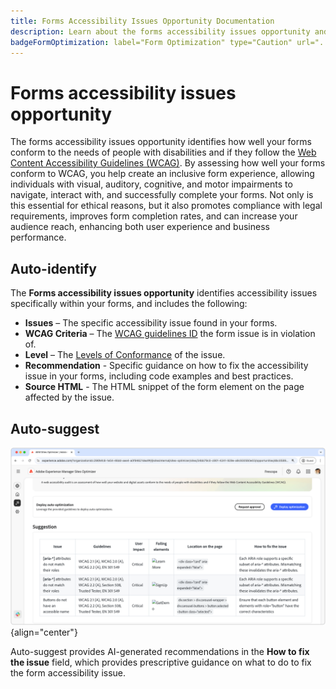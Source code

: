 ```yaml
---
title: Forms Accessibility Issues Opportunity Documentation
description: Learn about the forms accessibility issues opportunity and how to use it to improve form accessibility and user experience on your website.
badgeFormOptimization: label="Form Optimization" type="Caution" url="../../opportunity-types/form-optimization.md" tooltip="Form Optimization"
---
```


# Forms accessibility issues opportunity

<!-- ![Forms accessibility issues opportunity](./assets/accessibility-issues/hero.png){align="center"} -->

The forms accessibility issues opportunity identifies how well your forms conform to the needs of people with disabilities and if they follow the [Web Content Accessibility Guidelines (WCAG)](https://www.w3.org/TR/WCAG21/). By assessing how well your forms conform to WCAG, you help create an inclusive form experience, allowing individuals with visual, auditory, cognitive, and motor impairments to navigate, interact with, and successfully complete your forms. Not only is this essential for ethical reasons, but it also promotes compliance with legal requirements, improves form completion rates, and can increase your audience reach, enhancing both user experience and business performance.

## Auto-identify

<!-- ![Auto-identify forms accessibility issues](./assets/accessibility-issues/auto-identify.png){align="center"} -->

The **Forms accessibility issues opportunity** identifies accessibility issues specifically within your forms, and includes the following:

* **Issues** – The specific accessibility issue found in your forms.
* **WCAG Criteria** – The [WCAG guidelines ID](https://www.w3.org/TR/WCAG21/) the form issue is in violation of.
* **Level** – The [Levels of Conformance](https://www.w3.org/WAI/WCAG21/Understanding/conformance#levels) of the issue. 
* **Recommendation** - Specific guidance on how to fix the accessibility issue in your forms, including code examples and best practices.
* **Source HTML** - The HTML snippet of the form element on the page affected by the issue.

## Auto-suggest

![Auto-suggest forms accessibility issues](./assets/accessibility-issues/auto-suggest.png){align="center"}

Auto-suggest provides AI-generated recommendations in the **How to fix the issue** field, which provides prescriptive guidance on what to do to fix the form accessibility issue.

<!-- 

## Auto-optimize

[!BADGE Ultimate]{type=Positive tooltip="Ultimate"}

![Auto-optimize forms accessibility issues](./assets/accessibility-issues/auto-optimize.png){align="center"}

Sites Optimizer Ultimate adds the ability to deploy auto-optimization for the form accessibility issues found.

>[!BEGINTABS]

>[!TAB Deploy optimization]

{{auto-optimize-deploy-optimization-slack}}

>[!TAB Request approval]

{{auto-optimize-request-approval}}

>[!ENDTABS]
-->

